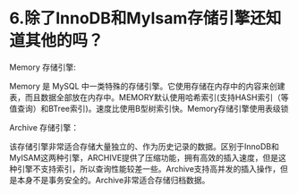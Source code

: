 # 6.除了InnoDB和MyIsam存储引擎还知道其他的吗？

Memory 存储引擎:

Memory 是 MySQL 中一类特殊的存储引擎。它使用存储在内存中的内容来创建表，而且数据全部放在内存中。MEMORY默认使用哈希索引(支持HASH索引（等值查询）和BTree索引)。速度比使用B型树索引快。Memory存储引擎使用表级锁

Archive 存储引擎：

该存储引擎非常适合存储大量独立的、作为历史记录的数据。区别于InnoDB和MyISAM这两种引擎，ARCHIVE提供了压缩功能，拥有高效的插入速度，但是这种引擎不支持索引，所以查询性能较差一些。Archive支持高并发的插入操作，但是本身不是事务安全的。Archive非常适合存储归档数据。
